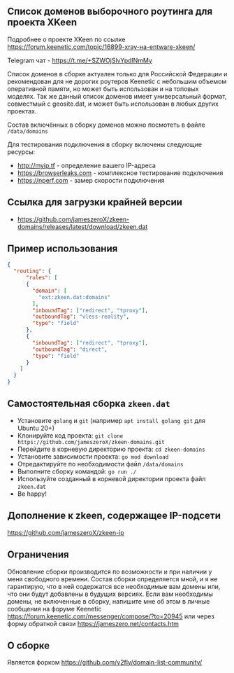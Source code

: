 ## Список доменов выборочного роутинга для проекта XKeen

Подробнее о проекте XKeen по ссылке <https://forum.keenetic.com/topic/16899-xray-на-entware-xkeen/>

Telegram чат - <https://t.me/+SZWOjSlvYpdlNmMy>

Список доменов в сборке актуален только для Российской Федерации и рекомендован для не дорогих роутеров Keenetic с небольшим объемом оперативной памяти, но может быть использован и на топовых моделях. Так же данный список доменов имеет универсальный формат, совместмый с geosite.dat, и может быть использован в любых других проектах.

Состав включённых в сборку доменов можно посмотеть в файле `/data/domains`

Для тестирования подключения в сборку включены следующие ресурсы:
- <http://myip.tf> - определение вашего IP-адреса
- <https://browserleaks.com> - комплексное тестирование подключения
- <https://nperf.com> - замер скорости подключения

## Ссылка для загрузки крайней версии

- <https://github.com/jameszeroX/zkeen-domains/releases/latest/download/zkeen.dat>

## Пример использования

```json
{
  "routing": {
      "rules": [
      {
        "domain": [
          "ext:zkeen.dat:domains"
        ],
        "inboundTag": ["redirect", "tproxy"],
        "outboundTag": "vless-reality",
        "type": "field"
      },
      {
        "inboundTag": ["redirect", "tproxy"],
        "outboundTag": "direct",
        "type": "field"
      }
    ]
  }
}
```

## Самостоятельная сборка `zkeen.dat`

- Установите `golang` и `git` (например `apt install golang git` для Ubuntu 20+)
- Клонируйте код проекта: `git clone https://github.com/jameszeroX/zkeen-domains.git`
- Перейдите в корневую директорию проекта: `cd zkeen-domains`
- Установите зависимости проекта: `go mod download`
- Отредактируйте по необходимости файл `/data/domains`
- Выполните сборку командой: `go run ./`
- Используйте созданный в корневой директории проекта файл `zkeen.dat`
- Be happy!

## Дополнение к zkeen, содержащее IP-подсети
<https://github.com/jameszeroX/zkeen-ip>

## Ограничения
Обновление сборки производится по возможности и при наличии у меня свободного времени. Состав сборки определяется мной, и я не гарантирую, что в ней содержатся все необходимые вам домены или, что они будут добавлены в будущих версиях. Если вам необходимы домены, не включенные в сборку, напишите мне об этом в личные сообщения на форуме Keenetic <https://forum.keenetic.com/messenger/compose/?to=20945> или через форму обратной связи <https://jameszero.net/contacts.htm>

## О сборке
Является форком <https://github.com/v2fly/domain-list-community/>
